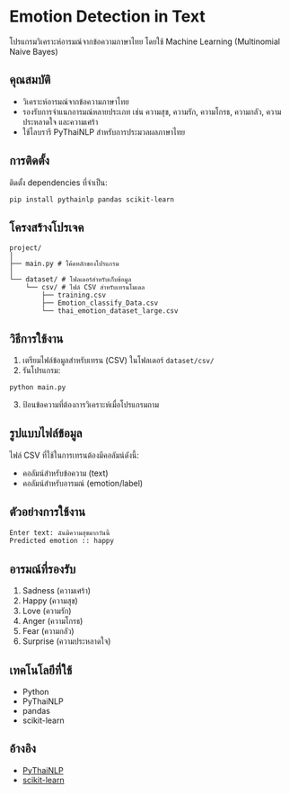 # Emotion Detection in Text

โปรแกรมวิเคราะห์อารมณ์จากข้อความภาษาไทย โดยใช้ Machine Learning (Multinomial Naive Bayes)

## คุณสมบัติ

- วิเคราะห์อารมณ์จากข้อความภาษาไทย
- รองรับการจำแนกอารมณ์หลายประเภท เช่น ความสุข, ความรัก, ความโกรธ, ความกลัว, ความประหลาดใจ และความเศร้า
- ใช้ไลบรารี PyThaiNLP สำหรับการประมวลผลภาษาไทย

## การติดตั้ง

ติดตั้ง dependencies ที่จำเป็น:

```bash
pip install pythainlp pandas scikit-learn
```

## โครงสร้างโปรเจค

```text
project/
│
├── main.py # โค้ดหลักของโปรแกรม
│
└── dataset/ # โฟลเดอร์สำหรับเก็บข้อมูล
    └── csv/ # ไฟล์ CSV สำหรับเทรนโมเดล
        ├── training.csv
        ├── Emotion_classify_Data.csv
        └── thai_emotion_dataset_large.csv
```

## วิธีการใช้งาน

1. เตรียมไฟล์ข้อมูลสำหรับเทรน (CSV) ในโฟลเดอร์ `dataset/csv/`
2. รันโปรแกรม:

```bash
python main.py
```

3. ป้อนข้อความที่ต้องการวิเคราะห์เมื่อโปรแกรมถาม

## รูปแบบไฟล์ข้อมูล

ไฟล์ CSV ที่ใช้ในการเทรนต้องมีคอลัมน์ดังนี้:

- คอลัมน์สำหรับข้อความ (text)
- คอลัมน์สำหรับอารมณ์ (emotion/label)

## ตัวอย่างการใช้งาน

```bash
Enter text: ฉันมีความสุขมากวันนี้
Predicted emotion :: happy
```

## อารมณ์ที่รองรับ

1. Sadness (ความเศร้า)
2. Happy (ความสุข)
3. Love (ความรัก)
4. Anger (ความโกรธ)
5. Fear (ความกลัว)
6. Surprise (ความประหลาดใจ)

## เทคโนโลยีที่ใช้

- Python
- PyThaiNLP
- pandas
- scikit-learn

## อ้างอิง

- [PyThaiNLP](https://github.com/PyThaiNLP/pythainlp)
- [scikit-learn](https://scikit-learn.org/)
